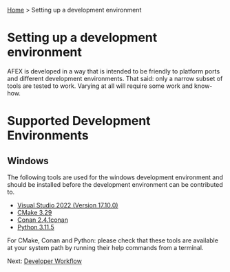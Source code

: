 [Home](../README.md) > Setting up a development environment

# Setting up a development environment

AFEX is developed in a way that is intended to be friendly to platform ports and different development environments.
That said: only a narrow subset of tools are tested to work. Varying at all will require some work and know-how.

# Supported Development Environments

## Windows

The following tools are used for the windows development environment and should be installed before the development environment can be contributed to.

* [Visual Studio 2022 (Version 17.10.0)](https://visualstudio.microsoft.com/downloads/)
* [CMake 3.29](https://cmake.org/download/)
* [Conan 2.4.1conan](https://conan.io/downloads)
* [Python 3.11.5](https://www.python.org/downloads/)

For CMake, Conan and Python: please check that these tools are available at your system path by running their help commands from a terminal.

Next: [Developer Workflow](./DevWorkflow.md)